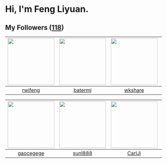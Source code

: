 # Hi, I'm Feng Liyuan.

## My Followers ([118](https://github.com/SunRunAway?tab=followers))

| <img src="https://avatars.githubusercontent.com/u/1814146?v=4" width="150" height="150" /> | <img src="https://avatars.githubusercontent.com/u/250445?v=4" width="150" height="150" /> | <img src="https://avatars.githubusercontent.com/u/2918384?v=4" width="150" height="150" /> | <img src="https://avatars.githubusercontent.com/u/35111?v=4" width="150" height="150" /> |
| :----------------------------------------------------------------------------------------: | :---------------------------------------------------------------------------------------: | :----------------------------------------------------------------------------------------: | :--------------------------------------------------------------------------------------: |
|                            [rwifeng](https://github.com/rwifeng)                           |                           [batermj](https://github.com/batermj)                           |                            [wkshare](https://github.com/wkshare)                           |                            [why404](https://github.com/why404)                           |

| <img src="https://avatars.githubusercontent.com/u/5100735?v=4" width="150" height="150" /> | <img src="https://avatars.githubusercontent.com/u/9254545?v=4" width="150" height="150" /> | <img src="https://avatars.githubusercontent.com/u/10810759?v=4" width="150" height="150" /> | <img src="https://avatars.githubusercontent.com/u/14999922?v=4" width="150" height="150" /> |
| :----------------------------------------------------------------------------------------: | :----------------------------------------------------------------------------------------: | :-----------------------------------------------------------------------------------------: | :-----------------------------------------------------------------------------------------: |
|                          [gaocegege](https://github.com/gaocegege)                         |                            [sunl888](https://github.com/sunl888)                           |                             [CarlJi](https://github.com/CarlJi)                             |                        [chenlinholl](https://github.com/chenlinholl)                        |